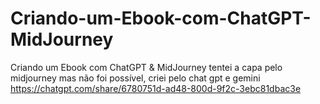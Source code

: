 # Criando-um-Ebook-com-ChatGPT-MidJourney
Criando um Ebook com ChatGPT &amp; MidJourney
tentei a capa pelo midjourney mas não foi possível, criei pelo chat gpt e gemini
https://chatgpt.com/share/6780751d-ad48-800d-9f2c-3ebc81dbac3e

